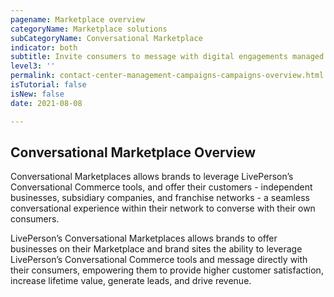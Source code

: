 ```yaml
---
pagename: Marketplace overview
categoryName: Marketplace solutions
subCategoryName: Conversational Marketplace
indicator: both
subtitle: Invite consumers to message with digital engagements managed in campaigns
level3: ''
permalink: contact-center-management-campaigns-campaigns-overview.html
isTutorial: false
isNew: false
date: 2021-08-08 

---
```

## Conversational Marketplace Overview

Conversational Marketplaces allows brands to leverage LivePerson’s Conversational Commerce tools, and offer their customers - independent businesses, subsidiary companies, and franchise networks -  a seamless conversational experience within their network to converse with their own consumers.

LivePerson’s Conversational Marketplaces allows brands to offer businesses on their Marketplace and brand sites the ability to leverage LivePerson’s Conversational Commerce tools and message directly with their consumers, empowering them to provide higher customer satisfaction, increase lifetime value, generate leads, and drive revenue. 
